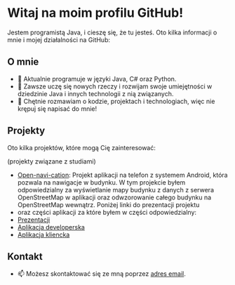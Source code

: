 # Witaj na moim profilu GitHub!

Jestem programistą Java, i cieszę się, że tu jesteś. Oto kilka informacji o mnie i mojej działalności na GitHub:

## O mnie

- 🚀 Aktualnie programuje w języki Java, C# oraz Python.
- 🌱 Zawsze uczę się nowych rzeczy i rozwijam swoje umiejętności w dziedzinie Java i innych technologii z nią związanych.
- 💬 Chętnie rozmawiam o kodzie, projektach i technologiach, więc nie krępuj się napisać do mnie!

## Projekty

Oto kilka projektów, które mogą Cię zainteresować: 

(projekty związane z studiami)
- [Open-navi-cation]([link_do_projektu1](https://github.com/Nawigacja-PO-UMK)): Projekt aplikacji na telefon z systemem Android,
która pozwala na nawigacje w budynku. W tym projekcie byłem odpowiedzialny za wyświetlanie mapy budynku z danych z serwera
OpenStreetMap w aplikacji oraz odwzorowanie całego budynku na OpenStreetMap wewnątrz. Poniżej linki do prezentacji projektu
- oraz części aplikacji za które byłem w części odpowiedzialny:
- [Prezentacji]([link_do_prezentacji](https://umkt-my.sharepoint.com/:p:/g/personal/296735_o365_stud_umk_pl/EfAjWuVbc9FFq2ON9bT4tmUB_VdQsaUJP-z1HadTK4hfvg?e=JRRhpL))
- [Aplikacja developerska]([link_do_prezentacji](https://github.com/Nawigacja-PO-UMK/aplikacja_deweloperska))
- [Aplikacja kliencka]([link_do_prezentacji](https://github.com/Nawigacja-PO-UMK/aplikacja_kliencka-))

## Kontakt

- 📫 Możesz skontaktować się ze mną poprzez [adres email](mailto:patryk.czajkowski.214@gmail.com).
